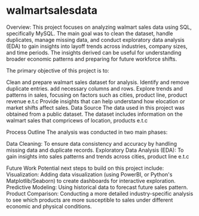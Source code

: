 # walmartsalesdata
Overview: This project focuses on analyzing walmart sales data using SQL, specifically MySQL. The main goal was to clean the dataset, handle duplicates, manage missing data, and conduct exploratory data analysis (EDA) to gain insights into layoff trends across industries, company sizes, and time periods. The insights derived can be useful for understanding broader economic patterns and preparing for future workforce shifts.

The primary objective of this project is to:

Clean and prepare walmart sales dataset for analysis.
Identify and remove duplicate entries.
add necessary columns and rows.
Explore trends and patterns in sales, focusing on factors such as cities, product line, product revenue e.t.c
Provide insights that can help understand how elocation or market shifts affect sales.
Data Source The data used in this project was obtained from a public dataset. The dataset includes information on the walmart sales that compricews of location, products e.t.c

Process Outline The analysis was conducted in two main phases:

Data Cleaning: To ensure data consistency and accuracy by handling missing data and duplicate records.
Exploratory Data Analysis (EDA): To gain insights into sales patterns and trends across cities, product line e.t.c

Future Work Potential next steps to build on this project include:
Visualization: Adding data visualization (using PowerBI, or Python's Matplotlib/Seaborn) to create dashboards for interactive exploration. 
Predictive Modeling: Using historical data to forecast future sales pattern. 
Product Comparison: Conducting a more detailed industry-specific analysis to see which products are more susceptible to sales under different economic and physical conditions.

